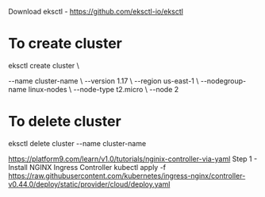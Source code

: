 Download eksctl - https://github.com/eksctl-io/eksctl
# To create cluster
eksctl create cluster \\

--name cluster-name \\
--version 1.17 \\
--region us-east-1 \\
--nodegroup-name linux-nodes \\
--node-type t2.micro \\
--node 2

# To delete cluster
eksctl delete cluster --name cluster-name

https://platform9.com/learn/v1.0/tutorials/nginix-controller-via-yaml
Step 1 - Install NGINX Ingress Controller
kubectl apply -f https://raw.githubusercontent.com/kubernetes/ingress-nginx/controller-v0.44.0/deploy/static/provider/cloud/deploy.yaml
